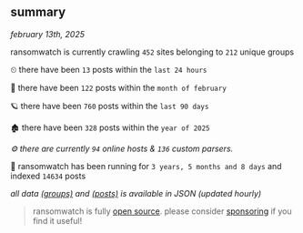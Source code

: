 
## summary
_february 13th, 2025_

ransomwatch is currently crawling `452` sites belonging to `212` unique groups

⏲ there have been `13` posts within the `last 24 hours`

🦈 there have been `122` posts within the `month of february`

🪐 there have been `760` posts within the `last 90 days`

🏚 there have been `328` posts within the `year of 2025`

_⚙️ there are currently `94` online hosts & `136` custom parsers._

🦕 ransomwatch has been running for `3 years, 5 months and 8 days` and indexed `14634` posts

_all data  [(groups)](http://ransomwhat.telemetry.ltd/groups) and [(posts)](http://ransomwhat.telemetry.ltd/posts) is available in JSON (updated hourly)_

> ransomwatch is fully [open source](https://github.com/joshhighet/ransomwatch#ransomwatch--). please consider [sponsoring](https://github.com/sponsors/joshhighet) if you find it useful!
